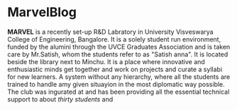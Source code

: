 # MarvelBlog
**MARVEL** is a recently set-up R&D Labratory in University Visveswarya College of Engineering, Bangalore. It is a solely student run environment, 
funded by the alumini through the UVCE Graduates Association and is taken care by Mr.Satish, whom the students refer to as "Satish anna". It is located beside the library next to Minchu. It is a place where innovative and enthusiastic minds get together and work on projects and curate a syllabi for new learners. A system without any hierarchy, where all the students are trained to handle amy given situayion in the most diplomatic way possible.  
The club was ingurated at  and has been providing all the essential technical support to about *thirty students* and 
